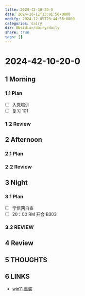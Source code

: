 ```yaml
---
title: 2024-42-10-20-0
date: 2024-10-12T13:01:56+0800
modify: 2024-12-05T23:44:56+0800
categories: dairy
dir: Obsidian/dairy/daily
share: true
tags: []
---
```


# 2024-42-10-20-0

## 1 Morning

### 1.1 Plan

- [ ] 入党培训
- [ ] 复习 101

### 1.2 Review

## 2 Afternoon

### 2.1 Plan

### 2.2 Review

## 3 Night

### 3.1 Plan

- [ ] 学信网自查
- [ ] 20：00 RM 开会 B303

### 3.2 REVIEW

## 4 Review

## 5 THOUGHTS

## 6 LINKS

- [win11 重装](https://zhuanlan.zhihu.com/p/700734140)